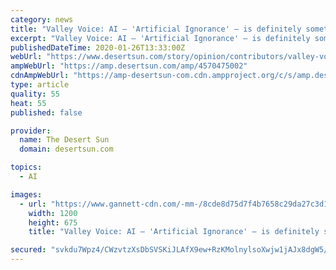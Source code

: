 ```yaml
---
category: news
title: "Valley Voice: AI — 'Artificial Ignorance' — is definitely something to fear"
excerpt: "Valley Voice: AI — 'Artificial Ignorance' — is definitely something to fear Stewart Weiner sees far too many refusing to acknowledge what's right before their very eyes. Check out this story on desertsun.com: https://www.desertsun.com/story/opinion/contributors/valley-voice/2020/01/26/ai-artificial-ignorance-definitely-something-fear ..."
publishedDateTime: 2020-01-26T13:33:00Z
webUrl: "https://www.desertsun.com/story/opinion/contributors/valley-voice/2020/01/26/ai-artificial-ignorance-definitely-something-fear-stewart-weiner-valley-voice/4570475002/"
ampWebUrl: "https://amp.desertsun.com/amp/4570475002"
cdnAmpWebUrl: "https://amp-desertsun-com.cdn.ampproject.org/c/s/amp.desertsun.com/amp/4570475002"
type: article
quality: 55
heat: 55
published: false

provider:
  name: The Desert Sun
  domain: desertsun.com

topics:
  - AI

images:
  - url: "https://www.gannett-cdn.com/-mm-/8cde8d75d7f4b7658c29da27c3d1f7616aeed709/c=0-283-5430-3337/local/-/media/2017/04/09/Brevard/B9327068227Z.1_20170409140913_000_GDNI0NRGS.1-0.jpg?auto=webp&format=pjpg&width=1200"
    width: 1200
    height: 675
    title: "Valley Voice: AI — 'Artificial Ignorance' — is definitely something to fear"

secured: "svkdu7Wpz4/CWzvtzXsDbSVSKiJLAfX9ew+RzKMolnylsoXwjw1jAJx8dgW5/2vl/CAh0Lv5pqKZvecRI6TAJhC/c6V2mMXXI4CL4uYfUHXSQM9iU6H29DPPayi3ko4G1agJMQ+wCs/Zxq/DyHdVT5H/0BKyQdbXBvVQTwiDrTE20dgisQBvNg5sft7qF835rz/V1RP2fV+MbDwtZ95bB0NbPkBIuGTyERJ7QKu7N2MFWVbjZBaMjOorCdHvVopVu1r0hh3pCyP2yobtE3JEgTngo2fWJuvMMMhfvweAVbf8tTkfVfgv65itsKrLxgwe;VYVRpF8+uOjosTilMY7mGg=="
---
```


